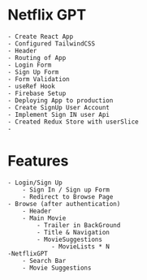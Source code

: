 # Netflix GPT
    - Create React App
    - Configured TailwindCSS
    - Header
    - Routing of App
    - Login Form
    - Sign Up Form
    - Form Validation
    - useRef Hook
    - Firebase Setup
    - Deploying App to production
    - Create SignUp User Account    
    - Implement Sign IN user Api
    - Created Redux Store with userSlice
    - 


# Features
    - Login/Sign Up
        - Sign In / Sign up Form
        - Redirect to Browse Page 
    - Browse (after authentication)
        - Header
        - Main Movie
            - Trailer in BackGround
            - Title & Navigation
            - MovieSuggestions
                - MovieLists * N
    -NetflixGPT
        - Search Bar
        - Movie Suggestions